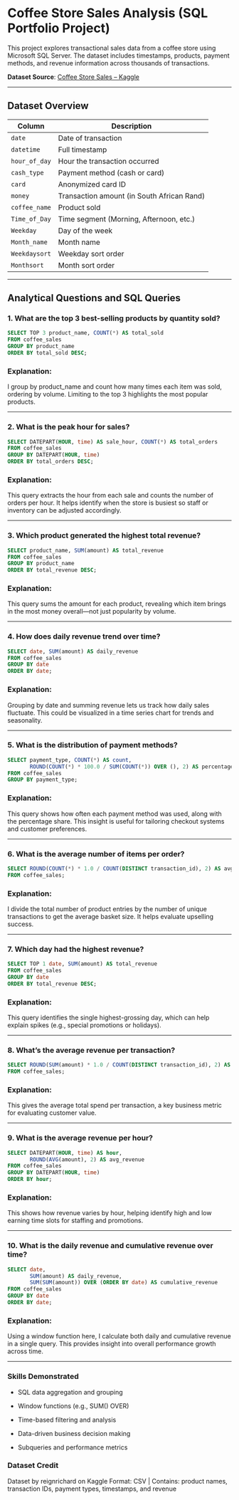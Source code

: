 # Coffee Store Sales Analysis (SQL Portfolio Project)

This project explores transactional sales data from a coffee store using Microsoft SQL Server. The dataset includes timestamps, products, payment methods, and revenue information across thousands of transactions.

**Dataset Source**: [Coffee Store Sales – Kaggle](https://www.kaggle.com/datasets/reignrichard/coffee-store-sales?resource=download)

---

## Dataset Overview

| Column         | Description                                      |
|----------------|--------------------------------------------------|
| `date`         | Date of transaction                              |
| `datetime`     | Full timestamp                                   |
| `hour_of_day`  | Hour the transaction occurred                    |
| `cash_type`    | Payment method (cash or card)                    |
| `card`         | Anonymized card ID                               |
| `money`        | Transaction amount (in South African Rand)       |
| `coffee_name`  | Product sold                                     |
| `Time_of_Day`  | Time segment (Morning, Afternoon, etc.)          |
| `Weekday`      | Day of the week                                  |
| `Month_name`   | Month name                                       |
| `Weekdaysort`  | Weekday sort order                               |
| `Monthsort`    | Month sort order                                 |

---

## Analytical Questions and SQL Queries

### 1. What are the top 3 best-selling products by quantity sold?
```sql
SELECT TOP 3 product_name, COUNT(*) AS total_sold
FROM coffee_sales
GROUP BY product_name
ORDER BY total_sold DESC;
```
### Explanation:
I group by product_name and count how many times each item was sold, ordering by volume. Limiting to the top 3 highlights the most popular products.

---

### 2. What is the peak hour for sales?
```sql
SELECT DATEPART(HOUR, time) AS sale_hour, COUNT(*) AS total_orders
FROM coffee_sales
GROUP BY DATEPART(HOUR, time)
ORDER BY total_orders DESC;
```
### Explanation:
This query extracts the hour from each sale and counts the number of orders per hour. It helps identify when the store is busiest so staff or inventory can be adjusted accordingly.

---

### 3. Which product generated the highest total revenue?
```sql
SELECT product_name, SUM(amount) AS total_revenue
FROM coffee_sales
GROUP BY product_name
ORDER BY total_revenue DESC;
```
### Explanation:
This query sums the amount for each product, revealing which item brings in the most money overall—not just popularity by volume.

---

### 4. How does daily revenue trend over time?
```sql
SELECT date, SUM(amount) AS daily_revenue
FROM coffee_sales
GROUP BY date
ORDER BY date;
```
### Explanation:
Grouping by date and summing revenue lets us track how daily sales fluctuate. This could be visualized in a time series chart for trends and seasonality.

---

### 5. What is the distribution of payment methods?
```sql
SELECT payment_type, COUNT(*) AS count, 
       ROUND(COUNT(*) * 100.0 / SUM(COUNT(*)) OVER (), 2) AS percentage
FROM coffee_sales
GROUP BY payment_type;
```
### Explanation:
This query shows how often each payment method was used, along with the percentage share. This insight is useful for tailoring checkout systems and customer preferences.

---

### 6. What is the average number of items per order?
```sql
SELECT ROUND(COUNT(*) * 1.0 / COUNT(DISTINCT transaction_id), 2) AS avg_items_per_order
FROM coffee_sales;
```
### Explanation:
I divide the total number of product entries by the number of unique transactions to get the average basket size. It helps evaluate upselling success.

---

### 7. Which day had the highest revenue?
```sql
SELECT TOP 1 date, SUM(amount) AS total_revenue
FROM coffee_sales
GROUP BY date
ORDER BY total_revenue DESC;
```
### Explanation:
This query identifies the single highest-grossing day, which can help explain spikes (e.g., special promotions or holidays).

---

### 8. What’s the average revenue per transaction?
```sql
SELECT ROUND(SUM(amount) * 1.0 / COUNT(DISTINCT transaction_id), 2) AS avg_revenue_per_transaction
FROM coffee_sales;
```
### Explanation:
This gives the average total spend per transaction, a key business metric for evaluating customer value.

---

### 9. What is the average revenue per hour?
```sql
SELECT DATEPART(HOUR, time) AS hour,
       ROUND(AVG(amount), 2) AS avg_revenue
FROM coffee_sales
GROUP BY DATEPART(HOUR, time)
ORDER BY hour;
```
### Explanation:
This shows how revenue varies by hour, helping identify high and low earning time slots for staffing and promotions.

---

### 10. What is the daily revenue and cumulative revenue over time?
```sql
SELECT date,
       SUM(amount) AS daily_revenue,
       SUM(SUM(amount)) OVER (ORDER BY date) AS cumulative_revenue
FROM coffee_sales
GROUP BY date
ORDER BY date;
```
### Explanation:
Using a window function here, I calculate both daily and cumulative revenue in a single query. This provides insight into overall performance growth across time.

---

### Skills Demonstrated
* SQL data aggregation and grouping

* Window functions (e.g., SUM() OVER)

* Time-based filtering and analysis

* Data-driven business decision making

* Subqueries and performance metrics

### Dataset Credit
Dataset by reignrichard on Kaggle
Format: CSV | Contains: product names, transaction IDs, payment types, timestamps, and revenue
